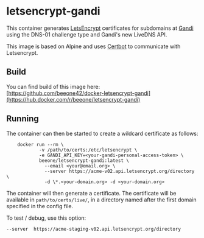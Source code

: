 letsencrypt-gandi
========================

This container generates [LetsEncrypt](https://www.letsencrypt.org) certificates for subdomains at [Gandi](https://www.gandi.net) using the DNS-01 challenge type and Gandi's new LiveDNS API.

This image is based on Alpine and uses [Certbot](https://certbot.eff.org/) to communicate with Letsencrypt.

Build
--------

You can find build of this image here: [https://github.com/beeone42/docker-letsencrypt-gandi](https://hub.docker.com/r/beeone/letsencrypt-gandi)

Running
-------------

The container can then be started to create a wildcard certificate as follows:

        docker run --rm \
                -v /path/to/certs:/etc/letsencrypt \
                -e GANDI_API_KEY=<your-gandi-personal-access-token> \
                beeone/letsencrypt-gandi:latest \
                  --email <your@email.org> \
                  --server https://acme-v02.api.letsencrypt.org/directory \
                  -d \*.<your-domain.org> -d <your-domain.org>

The container will then generate a certificate. The certificate will be available in `path/to/certs/live/`, in a directory named after the first domain specified in the config file.

To test / debug, use this option: 

    --server  https://acme-staging-v02.api.letsencrypt.org/directory
